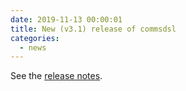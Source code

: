 ```yaml
---
date: 2019-11-13 00:00:01 
title: New (v3.1) release of commsdsl
categories:
  - news
---
```

See the [release notes](https://github.com/commschamp/commsdsl/releases/tag/v3.1).


